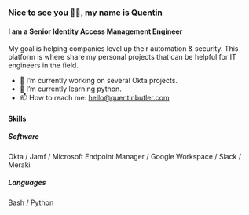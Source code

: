 ### Nice to see you 👋🏽, my name is Quentin
#### I am a Senior Identity Access Management Engineer
My goal is helping companies level up their automation & security. This platform is where share my personal projects that can be helpful for IT engineers in the field.

- 🔭 I’m currently working on several Okta projects.  
- 🌱 I’m currently learning python.  
- 📫 How to reach me: hello@quentinbutler.com 


#### Skills

##### Software

Okta / Jamf / Microsoft Endpoint Manager / Google Workspace / Slack / Meraki

##### Languages

Bash / Python 


<!---
quentinbutler/quentinbutler is a ✨ special ✨ repository because its `README.md` (this file) appears on your GitHub profile.
You can click the Preview link to take a look at your changes.
--->

